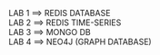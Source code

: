 LAB 1 ==> REDIS DATABASE
<br>
LAB 2 ==> REDIS TIME-SERIES
<br>
LAB 3 ==> MONGO DB
<br>
LAB 4 ==> NEO4J (GRAPH DATABASE)
<br>
